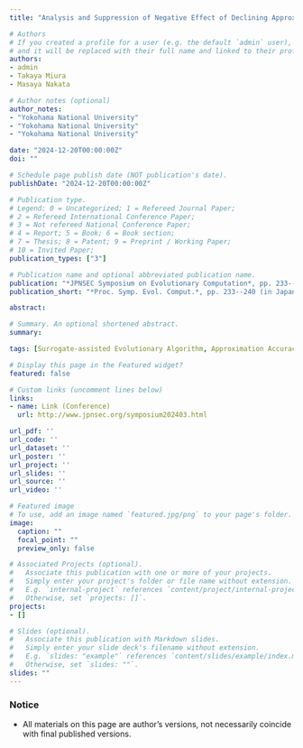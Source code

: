 ```yaml
---
title: "Analysis and Suppression of Negative Effect of Declining Approximation Accuracy near Training Data Boundaries on the Performance of Surrogate-assisted Evolutionary Algorithms"

# Authors
# If you created a profile for a user (e.g. the default `admin` user), write the username (folder name) here 
# and it will be replaced with their full name and linked to their profile.
authors:
- admin
- Takaya Miura
- Masaya Nakata

# Author notes (optional)
author_notes:
- "Yokohama National University"
- "Yokohama National University"
- "Yokohama National University"

date: "2024-12-20T00:00:00Z"
doi: ""

# Schedule page publish date (NOT publication's date).
publishDate: "2024-12-20T00:00:00Z"

# Publication type.
# Legend: 0 = Uncategorized; 1 = Refereed Journal Paper;
# 2 = Refereed International Conference Paper;
# 3 = Not refereed National Conference Paper;
# 4 = Report; 5 = Book; 6 = Book section;
# 7 = Thesis; 8 = Patent; 9 = Preprint / Working Paper;
# 10 = Invited Paper;
publication_types: ["3"]

# Publication name and optional abbreviated publication name.
publication: "*JPNSEC Symposium on Evolutionary Computation*, pp. 233--240 (in Japanese)"
publication_short: "*Proc. Symp. Evol. Comput.*, pp. 233--240 (in Japanese)"

abstract: 

# Summary. An optional shortened abstract.
summary: 

tags: [Surrogate-assisted Evolutionary Algorithm, Approximation Accuracy, Training Data Boundary, Radial Basis Function Network, Gaussian Process, Differential Evolution, Particle Swarm Optimization]

# Display this page in the Featured widget?
featured: false

# Custom links (uncomment lines below)
links:
- name: Link (Conference)
  url: http://www.jpnsec.org/symposium202403.html

url_pdf: ''
url_code: ''
url_dataset: ''
url_poster: ''
url_project: ''
url_slides: ''
url_source: ''
url_video: ''

# Featured image
# To use, add an image named `featured.jpg/png` to your page's folder. 
image:
  caption: ""
  focal_point: ""
  preview_only: false

# Associated Projects (optional).
#   Associate this publication with one or more of your projects.
#   Simply enter your project's folder or file name without extension.
#   E.g. `internal-project` references `content/project/internal-project/index.md`.
#   Otherwise, set `projects: []`.
projects:
- []

# Slides (optional).
#   Associate this publication with Markdown slides.
#   Simply enter your slide deck's filename without extension.
#   E.g. `slides: "example"` references `content/slides/example/index.md`.
#   Otherwise, set `slides: ""`.
slides: ""
---
```


### Notice

- All materials on this page are author’s versions, not necessarily coincide with final published versions.
